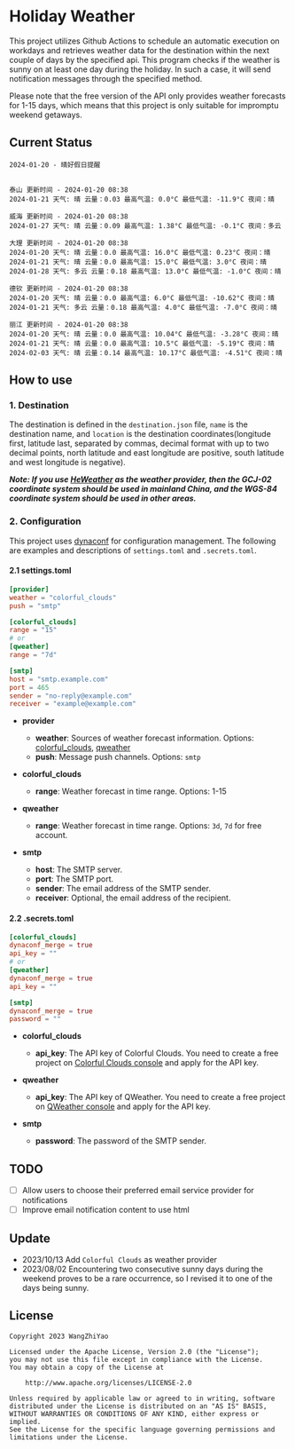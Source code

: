 # Holiday Weather

This project utilizes Github Actions to schedule an automatic execution on workdays and retrieves weather data for the destination within the next couple of days by the  specified api.
This program checks if the weather is sunny on at least one day during the holiday. In such a case, it will send notification messages through the specified method.

Please note that the free version of the API only provides weather forecasts for 1-15 days, which means that this project is only suitable for impromptu weekend getaways.

## Current Status

```
2024-01-20 - 晴好假日提醒


泰山 更新时间 - 2024-01-20 08:38
2024-01-21 天气: 晴 云量：0.03 最高气温: 0.0°C 最低气温: -11.9°C 夜间：晴

威海 更新时间 - 2024-01-20 08:38
2024-01-27 天气: 晴 云量：0.09 最高气温: 1.38°C 最低气温: -0.1°C 夜间：多云

大理 更新时间 - 2024-01-20 08:38
2024-01-20 天气: 晴 云量：0.0 最高气温: 16.0°C 最低气温: 0.23°C 夜间：晴
2024-01-21 天气: 晴 云量：0.0 最高气温: 15.0°C 最低气温: 3.0°C 夜间：晴
2024-01-28 天气: 多云 云量：0.18 最高气温: 13.0°C 最低气温: -1.0°C 夜间：晴

德钦 更新时间 - 2024-01-20 08:38
2024-01-20 天气: 晴 云量：0.0 最高气温: 6.0°C 最低气温: -10.62°C 夜间：晴
2024-01-21 天气: 多云 云量：0.18 最高气温: 4.0°C 最低气温: -7.0°C 夜间：晴

丽江 更新时间 - 2024-01-20 08:38
2024-01-20 天气: 晴 云量：0.0 最高气温: 10.04°C 最低气温: -3.28°C 夜间：晴
2024-01-21 天气: 晴 云量：0.0 最高气温: 10.5°C 最低气温: -5.19°C 夜间：晴
2024-02-03 天气: 晴 云量：0.14 最高气温: 10.17°C 最低气温: -4.51°C 夜间：晴

```

## How to use

### 1. Destination

The destination is defined in the `destination.json` file, `name` is the destination name, and `location` is the destination coordinates(longitude first, latitude last, separated by commas, decimal format with up to two decimal points, north latitude and east longitude are positive, south latitude and west longitude is negative).

***Note: If you use [HeWeather](https://dev.qweather.com/docs/) as the weather provider, then the GCJ-02 coordinate system should be used in mainland China, and the WGS-84 coordinate system should be used in other areas.***

### 2. Configuration

This project uses [dynaconf](https://github.com/dynaconf/dynaconf) for configuration management. The following are examples and descriptions of `settings.toml`  and `.secrets.toml`.

#### 2.1 settings.toml

```toml
[provider]
weather = "colorful_clouds"
push = "smtp"

[colorful_clouds]
range = "15"
# or
[qweather]
range = "7d"

[smtp]
host = "smtp.example.com"
port = 465
sender = "no-reply@example.com"
receiver = "example@example.com"
```
- **provider**
  - **weather**: Sources of weather forecast information. Options: [colorful_clouds](https://docs.caiyunapp.com/docs/daily), [qweather](https://dev.qweather.com/docs/api/weather/weather-daily-forecast/)
  - **push**: Message push channels. Options: `smtp`

- **colorful_clouds**
  - **range**:  Weather forecast in time range. Options: 1-15

- **qweather**
  - **range**: Weather forecast in time range. Options: `3d`, `7d` for free account.

- **smtp**
  - **host**: The SMTP server.
  - **port**: The SMTP port.
  - **sender**: The email address of the SMTP sender.
  - **receiver**: Optional, the email address of the recipient.

#### 2.2 .secrets.toml

```toml
[colorful_clouds]
dynaconf_merge = true
api_key = ""
# or
[qweather]
dynaconf_merge = true
api_key = ""

[smtp]
dynaconf_merge = true
password = ""
```

- **colorful_clouds**
  - **api_key**:  The API key of Colorful Clouds. You need to create a free project on [Colorful Clouds console](https://platform.caiyunapp.com/dashboard/index) and apply for the API key.

- **qweather**
  - **api_key**: The API key of QWeather. You need to create a free project on [QWeather console](https://console.qweather.com/#/console) and apply for the API key.

- **smtp**
  - **password**: The password of the SMTP sender.


## TODO

- [ ] Allow users to choose their preferred email service provider for notifications
- [ ] Improve email notification content to use html

## Update
- 2023/10/13 Add `Colorful Clouds` as weather provider 
- 2023/08/02 Encountering two consecutive sunny days during the weekend proves to be a rare occurrence, so I revised it to one of the days being sunny.

## License

    Copyright 2023 WangZhiYao
    
    Licensed under the Apache License, Version 2.0 (the "License");
    you may not use this file except in compliance with the License.
    You may obtain a copy of the License at
    
        http://www.apache.org/licenses/LICENSE-2.0
    
    Unless required by applicable law or agreed to in writing, software
    distributed under the License is distributed on an "AS IS" BASIS,
    WITHOUT WARRANTIES OR CONDITIONS OF ANY KIND, either express or implied.
    See the License for the specific language governing permissions and
    limitations under the License.
